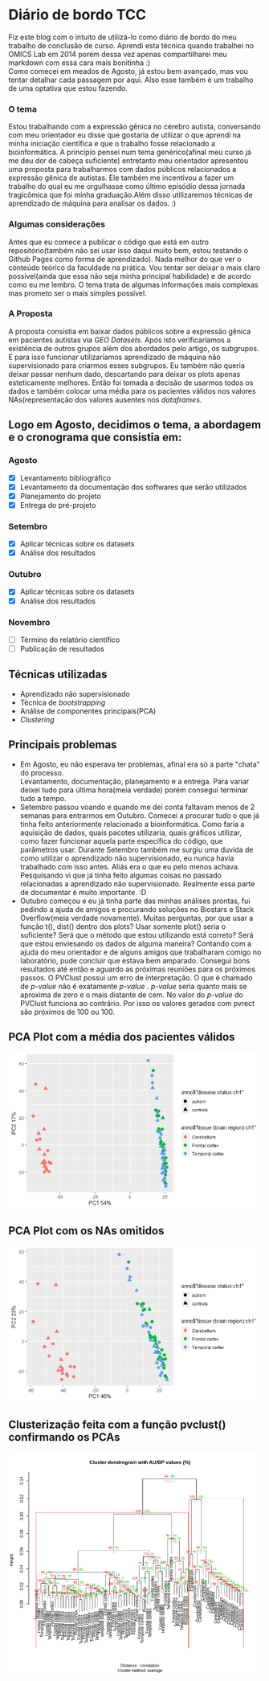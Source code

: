 # Diário de bordo TCC

Fiz este blog com o intuito de utilizá-lo como diário de bordo do meu trabalho de conclusão de curso.
Aprendi esta técnica quando trabalhei no OMICS Lab em 2014 porém dessa vez apenas compartilharei meu markdown com essa cara mais bonitinha :)<br>
Como comecei em meados de Agosto, já estou bem avançado, mas vou tentar detalhar cada passagem por aqui.
Also esse também é um trabalho de uma optativa que estou fazendo.

### O tema

Estou trabalhando com a expressão gênica no cérebro autista, conversando com meu orientador eu disse que gostaria de utilizar o que aprendi na minha iniciação científica e que o trabalho fosse relacionado a bioinformática.
A princípio pensei num tema genérico(afinal meu curso já me deu dor de cabeça suficiente) entretanto meu orientador apresentou uma proposta para trabalharmos com dados públicos relacionados a expressão gênica de autistas. Ele também me incentivou a fazer um trabalho do qual eu me orgulhasse como último episódio dessa jornada tragicômica que foi minha graduação.Além disso utilizaremos técnicas de aprendizado de máquina para analisar os dados. :)

### Algumas considerações

Antes que eu comece a publicar o código que está em outro repositório(também não sei usar isso daqui muito bem, estou testando o Github Pages como forma de aprendizado).
Nada melhor do que ver o conteúdo teórico da faculdade na prática.
Vou tentar ser deixar o mais claro possível(ainda que essa não seja minha principal habilidade) e de acordo como eu me lembro.
O tema trata de algumas informações mais complexas mas prometo ser o mais simples possível.

### A Proposta
A proposta consistia em baixar dados públicos sobre a expressão gênica em pacientes autistas via *GEO Datasets*. Após isto verificaríamos a existência de outros grupos além dos abordados pelo artigo, os subgrupos. E para isso funcionar utilizaríamos aprendizado de máquina não supervisionado para criarmos esses subgrupos.
Eu também não queria deixar passar nenhum dado, descartando para deixar os plots apenas esteticamente melhores.
Então foi tomada a decisão de usarmos todos os dados e também colocar uma média para os pacientes válidos nos valores NAs(representação dos valores ausentes nos *dataframes*.

## Logo em Agosto, decidimos o tema, a abordagem e o cronograma que consistia em:

### Agosto

 - [x] Levantamento bibliográfico
 - [x] Levantamento da documentação dos softwares que serão utilizados 
 - [x] Planejamento do projeto 
 - [x] Entrega do pré-projeto

### Setembro

 - [x] Aplicar técnicas sobre os datasets
 - [x] Análise dos resultados 

### Outubro

 - [x] Aplicar técnicas sobre os datasets
 - [x] Análise dos resultados
 
### Novembro
 
 - [ ] Término do relatório científico
 - [ ] Publicação de resultados

## Técnicas utilizadas
 - Aprendizado não supervisionado
 - Técnica de *bootstrapping*
 - Análise de componentes principais(PCA)
 - *Clustering*

## Principais problemas
 - Em Agosto, eu não esperava ter problemas, afinal era só a parte "chata" do processo.<br>Levantamento, documentação, planejamento e a entrega. Para variar deixei tudo para última hora(meia verdade) porém consegui terminar tudo a tempo.
 - Setembro passou voando e quando me dei conta faltavam menos de 2 semanas para entrarmos em Outubro. Comecei a procurar tudo o que já tinha feito anteriormente relacionado a bioinformática. Como faria a aquisição de dados, quais pacotes utilizaria, quais gráficos utilizar, como fazer funcionar aquela parte específica do código, que parâmetros usar. Durante Setembro também me surgiu uma duvida de como utilizar o aprendizado não supervisionado, eu nunca havia trabalhado com isso antes. Aliás era o que eu pelo menos achava.
 Pesquisando vi que já tinha feito algumas coisas no passado relacionadas a aprendizado não supervisionado. Realmente essa parte de documentar é muito importante. :D
 - Outubro começou e eu já tinha parte das minhas análises prontas, fui pedindo a ajuda de amigos e procurando soluções no Biostars e Stack Overflow(meia verdade novamente). Muitas perguntas, por que usar a função t(), dist() dentro dos plots? Usar somente plot() seria o suficiente? Será que o método que estou utilizando está correto? Será que estou enviesando os dados de alguma maneira?
 Contando com a ajuda do meu orientador e de alguns amigos que trabalharam comigo no laboratório, pude concluir que estava bem amparado.
Consegui bons resultados até então e aguardo as próximas reuniões para os próximos passos.
 O PVClust possui um erro de interpretação. O que é chamado de *p-value* não é exatamente *p-value* .
 *p-value* seria quanto mais se aproxima de zero e o mais distante de cem. No valor do *p-value* do PVClust funciona ao contrário.
 Por isso os valores gerados com pvrect são próximos de 100 ou 100.

## PCA Plot com a média dos pacientes válidos
![pca1](/images/pca1.png)

## PCA Plot com os NAs omitidos
![pca2](/images/pca2.png)

## Clusterização feita com a função pvclust() confirmando os PCAs
![pvclust](/images/pvclust.png)
